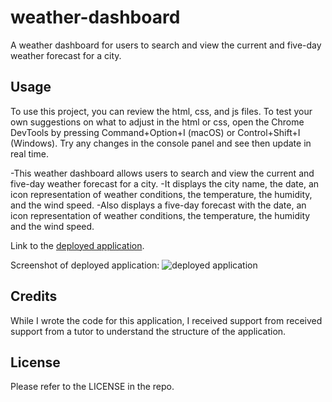 # weather-dashboard
A weather dashboard for users to search and view the current and five-day weather forecast for a city.

## Usage

To use this project, you can review the html, css, and js files. To test your own suggestions on what to adjust in the html or css, open the Chrome DevTools by pressing Command+Option+I (macOS) or Control+Shift+I (Windows). Try any changes in the console panel and see then update in real time. 

-This weather dashboard allows users to search and view the current and five-day weather forecast for a city.
-It displays the city name, the date, an icon representation of weather conditions, the temperature, the humidity, and the wind speed.
-Also displays a five-day forecast with the date, an icon representation of weather conditions, the temperature, the humidity and the wind speed.

Link to the [deployed application](). 

Screenshot of deployed application:
![deployed application]()

## Credits

While I wrote the code for this application, I received support from received support from a tutor to understand the structure of the application. 

## License

Please refer to the LICENSE in the repo.
